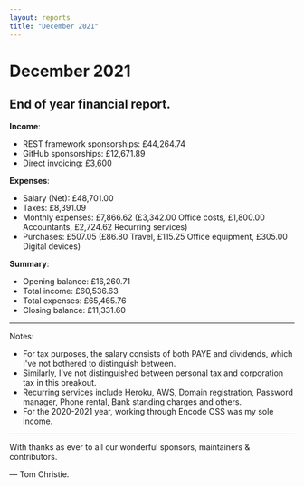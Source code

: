 ```yaml
---
layout: reports
title: "December 2021"
---
```


# December 2021

## End of year financial report.

**Income**:

* REST framework sponsorships: £44,264.74
* GitHub sponsorships: £12,671.89
* Direct invoicing: £3,600

**Expenses**:

* Salary (Net): £48,701.00
* Taxes: £8,391.09
* Monthly expenses: £7,866.62 (£3,342.00 Office costs, £1,800.00 Accountants, £2,724.62 Recurring services)
* Purchases: £507.05 (£86.80 Travel, £115.25 Office equipment, £305.00 Digital devices)

**Summary**:

* Opening balance: £16,260.71
* Total income: £60,536.63
* Total expenses: £65,465.76
* Closing balance: £11,331.60

---

Notes:

* For tax purposes, the salary consists of both PAYE and dividends, which I've not bothered to distinguish between.
* Similarly, I've not distinguished between personal tax and corporation tax in this breakout.
* Recurring services include Heroku, AWS, Domain registration, Password manager, Phone rental, Bank standing charges and others.
* For the 2020-2021 year, working through Encode OSS was my sole income.

---

With thanks as ever to all our wonderful sponsors, maintainers & contributors.

&mdash; Tom Christie.
